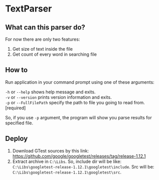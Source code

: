 # TextParser
 
## What can this parser do?

For now there are only two features:
1. Get size of text inside the file
2. Get count of every word in searching file

## How to

Run application in your command prompt using one of these arguments:

`-h` or `--help`               shows help message and exits.<br>
`-v` or `--version`            prints version information and exits.<br>
`-p` or `--FullFilePath`       specify the path to file you going to read from. [required]

So, if you use `-p` argument, the program will show you parse results for specified file.

## Deploy

1. Download GTest sources by this link: https://github.com/google/googletest/releases/tag/release-1.12.1
2. Extract archive in `C:\Libs`. So, include dir will be like: `C:\Libs\googletest-release-1.12.1\googletest\include`.
Src will be: `C:\Libs\googletest-release-1.12.1\googletest\src`.
